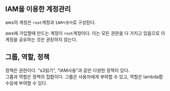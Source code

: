 ## IAM을 이용한 계정관리
aws의 계정은 `root`계정과 `IAM사용자`로 구성된다.

aws에 가입할때 만드는 계정이 `root`계정이다. 이는 모든 권한을 다 가지고 있음으로 이 계정을 공유하는 것은 권장하지 않는다.
<br/>

## 그룹, 역할, 정책
정책은 권한이다. "s3읽기", "IAM사용"과 같은 다양한 정책이 있다.  
그룹과 역할은 정책의 집합이다. 그룹은 사용자에게 부여할 수 있고, 역할은 lambda함수등에 부여할 수 있다.
